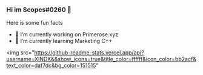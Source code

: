 ### Hi im Scopes#0260 👋



Here is some fun facts 

- 🔭 I’m currently working on Primerose.xyz 
- 🌱 I’m currently learning Marketing C++


<img src="https://github-readme-stats.vercel.app/api?username=XINDK&&show_icons=true&title_color=ffffff&icon_color=bb2acf&text_color=daf7dc&bg_color=151515"
